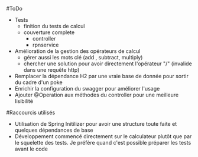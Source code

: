#ToDo
* Tests
  - finition du tests de calcul
  - couverture complete
    - controller
    - rpnservice
* Amélioration de la gestion des opérateurs de calcul
  - gérer aussi les mots clé (add , subtract, multiply)
  - chercher une solution pour avoir directement l'opérateur "/" (invalide dans une requête http)
* Remplacer la dépendance H2 par une vraie base de donnée pour sortir du cadre d'un poke
* Enrichir la configuration du swagger pour améliorer l'usage
* Ajouter @Operation aux méthodes du controller pour une meilleure lisibilité

#Raccourcis utilisés
* Utilisation de Spring Initilizer pour avoir une structure toute faite et quelques dépendances de base
* Développement commencé directement sur le calculateur plutôt que par le squelette des tests.
  Je préfère quand c'est possible préparer les tests avant le code
